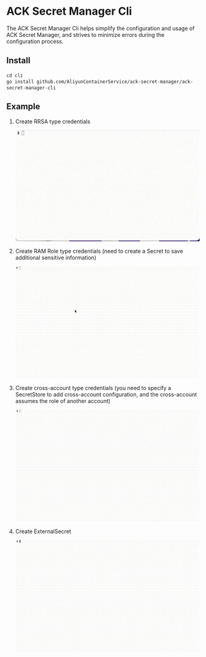 

# ACK Secret Manager Cli

The ACK Secret Manager Cli helps simplify the configuration and usage of ACK Secret Manager, and strives to minimize errors during the configuration process.



## Install

```shell
cd cli
go install github.com/AliyunContainerService/ack-secret-manager/ack-secret-manager-cli
```

## Example

1. Create RRSA type credentials

   ![](./img/rrsa.gif)

2. Create RAM Role type credentials (need to create a Secret to save additional sensitive information)

   ![](./img/ramrole.gif)

3. Create cross-account type credentials (you need to specify a SecretStore to add cross-account configuration, and the cross-account assumes the role of another account)

   ![](./img/cross.gif)

4. Create ExternalSecret

   ![](./img/es.gif)



